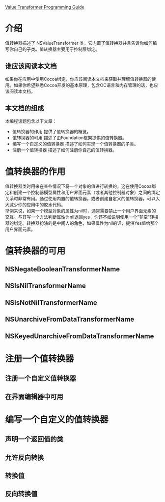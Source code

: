 [Value Transformer Programming Guide](https://developer.apple.com/library/archive/documentation/Cocoa/Conceptual/ValueTransformers/ValueTransformers.html#//apple_ref/doc/uid/10000175i)

# 介绍

值转换器描述了 NSValueTransformer 类，它内置了值转换器并且告诉你如何编写你自己的子类。值转换器主要用于控制层绑定。  

## 谁应该阅读本文档 

如果你在应用中使用Cocoa绑定，你应该阅读本文档来获取并理解值转换器的使用。如果你希望熟悉Cocoa开发的基本原理，包含OC语言和内存管理的话，也应该阅读本文档。

## 本文档的组成

本编程话题包含以下文章：  

* 值转换器的作用 提供了值转换器的概览。
* 值转换器的可用 描述了由Foundation框架提供的值转换器。
* 编写一个自定义的值转换器 描述了如何实现一个值转换器的子类。
* 注册一个值转换器 描述了如何注册你自己的值转换器。

# 值转换器的作用

值转换器类时用来在某些情况下将一个对象的值进行转换的。这在使用Cocoa绑定和创建一个控制器模型属性和用户界面元素（或者其他控制器对象）之间的绑定关系时非常有用。通过使用内置的值转换器，或者创建自定义的值转换器，可以大大减少你的应用中的胶水代码。  
举例来说，如果一个模型对象的属性为nil时，通常需要禁止一个用户界面元素的交互。与其写一个方法判断属性为nil返回yes，你还不如说明使用一个"非空"转换器的绑定。转换器扮演的是中间人的角色，如果属性为nil的话，提供Yes值给那个用户界面元素。

# 值转换器的可用

## NSNegateBooleanTransformerName

## NSIsNilTransformerName

## NSIsNotNilTransformerName

## NSUnarchiveFromDataTransformerName

## NSKeyedUnarchiveFromDataTransformerName

# 注册一个值转换器

## 注册一个自定义值转换器

## 在界面编辑器中可用

# 编写一个自定义的值转换器

## 声明一个返回值的类

## 允许反向转换

## 转换值

## 反向转换值